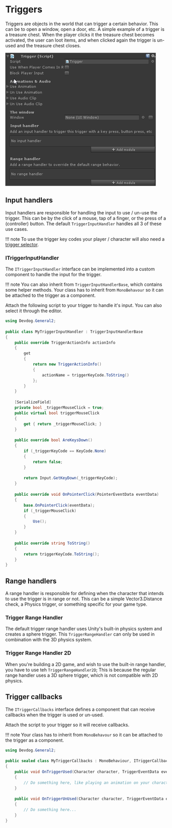 # Triggers

Triggers are objects in the world that can trigger a certain behavior. This can be to open a window, open a door, etc. A simple example of a trigger is a treasure chest. When the player clicks it the treasure chest becomes activated, the user can loot items, and when clicked again the trigger is un-used and the treasure chest closes.

![](Assets/Trigger.png)

## Input handlers

Input handlers are responsible for handling the input to use / un-use the trigger. This can be by the click of a mouse, tap of a finger, or the press of a (controller) button. The default `TriggerInputHandler` handles all 3 of these use cases.

!!! note
	To use the trigger key codes your player / character will also need a [trigger selector](TriggerSelector.md).

### ITriggerInputHandler

The `ITriggerInputHandler` interface can be implemented into a custom component to handle the input for the trigger.

!!! note
	You can also inherit from `TriggerInputHandlerBase`, which contains some helper methods. Your class has to inherit from `MonoBehavour` so it can be attached to the trigger as a component.

Attach the following script to your trigger to handle it's input. You can also select it through the editor.

```csharp
using Devdog.General2;

public class MyTriggerInputHandler : TriggerInputHandlerBase
{
	public override TriggerActionInfo actionInfo
	{
		get
		{
			return new TriggerActionInfo()
			{
				actionName = triggerKeyCode.ToString()
			};
		}
	}

	[SerializeField]
	private bool _triggerMouseClick = true;
	public virtual bool triggerMouseClick
	{
		get { return _triggerMouseClick; }
	}

	public override bool AreKeysDown()
	{
		if (_triggerKeyCode == KeyCode.None)
		{
			return false;
		}

		return Input.GetKeyDown(_triggerKeyCode);
	}

	public override void OnPointerClick(PointerEventData eventData)
	{
		base.OnPointerClick(eventData);
		if (_triggerMouseClick)
		{
			Use();
		}
	}

	public override string ToString()
	{
		return triggerKeyCode.ToString();
	}
}
```

## Range handlers

A range handler is responsible for defining when the character that intends to use the trigger is in range or not. This can be a simple Vector3.Distance check, a Physics trigger, or something specific for your game type.

### Trigger Range Handler

The default trigger range handler uses Unity's built-in physics system and creates a sphere trigger. This `TriggerRangeHandler` can only be used in combination with the 3D physics system.

### Trigger Range Handler 2D

When you're building a 2D game, and wish to use the built-in range handler, you have to use teh `TriggerRangeHandler2D`; This is because the regular range handler uses a 3D sphere trigger, which is not compatible with 2D physics.

## Trigger callbacks

The `ITriggerCallbacks` interface defines a component that can receive callbacks when the trigger is used or un-used.

Attach the script to your trigger so it will receive callbacks.

!!! note
	Your class has to inherit from `MonoBehavour` so it can be attached to the trigger as a component.

```csharp
using Devdog.General2;

public sealed class MyTriggerCallbacks : MonoBehaviour, ITriggerCallbacks
{
	public void OnTriggerUsed(Character character, TriggerEventData eventData)
	{
		// Do something here, like playing an animation on your character.
	}

	public void OnTriggerUnUsed(Character character, TriggerEventData eventData)
	{
		// Do something here...
	}
}
```
